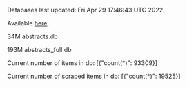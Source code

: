 Databases last updated: Fri Apr 29 17:46:43 UTC 2022. 

Available [here](https://github.com/cbeauhilton/ash-db/releases).


34M	abstracts.db

193M	abstracts_full.db

Current number of items in db:
[{"count(*)": 93309}]

Current number of scraped items in db:
[{"count(*)": 19525}]
